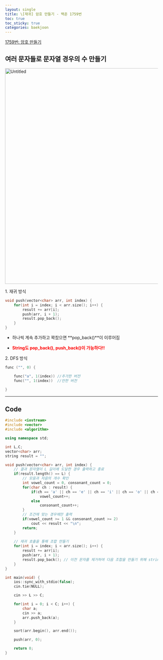 ```yaml
---
layout: single
title: \[재귀] 암호 만들기 - 백준 1759번
toc: true
toc_sticky: true
categories: baekjoon
---
```


[1759번: 암호 만들기](https://www.acmicpc.net/problem/1759)

## 여러 문자들로 문자열 경우의 수 만들기

<img width="710" alt="Untitled" src="https://github.com/KimGyeongLock/KimGyeongLock.github.io/assets/63464299/4946cc6c-a433-4588-b2d3-99607e15b2ce">


1\. 재귀 방식

```cpp
void push(vector<char> arr, int index) {   
    for(int i = index; i < arr.size(); i++) {
        result += arr[i];
        push(arr, i + 1);
        result.pop_back();
    }
}
```

- 하나씩 계속 추가하고 꽉찼으면 **pop_back()**이 이루어짐

- <span style="color: red">**String도 pop_back(), push_back()이 가능하다!!**</span>

2\. DFS 방식

```cpp
func ("", 0) {

	func("a", 1(index)) //추가한 버전
	func("", 1(index))  //안한 버전

}
```

---
## Code

```cpp
#include <iostream>
#include <vector>
#include <algorithm>

using namespace std;

int L,C;
vector<char> arr;
string result = "";

void push(vector<char> arr, int index) {
    // 결과 문자열이 L 길이에 도달한 경우 출력하고 종료
    if(result.length() == L) {
        // 모음과 자음의 개수 확인
        int vowel_count = 0, consonant_count = 0;
        for(char ch : result) {
            if(ch == 'a' || ch == 'e' || ch == 'i' || ch == 'o' || ch == 'u')
                vowel_count++;
            else
                consonant_count++;
        }
        // 조건에 맞는 경우에만 출력
        if(vowel_count >= 1 && consonant_count >= 2)
            cout << result << "\n";
        return;
    }
    
    // 재귀 호출을 통해 조합 만들기
    for(int i = index; i < arr.size(); i++) {
        result += arr[i];
        push(arr, i + 1);
        result.pop_back(); // 이전 문자를 제거하여 다음 조합을 만들기 위해 string에도 pop_back이 있었네
    }
}

int main(void) {
    ios::sync_with_stdio(false);
    cin.tie(NULL);

    cin >> L >> C;

    for(int i = 0; i < C; i++) {
        char a;
        cin >> a;
        arr.push_back(a);
    }

    sort(arr.begin(), arr.end());

    push(arr, 0);

    return 0;
}
```
